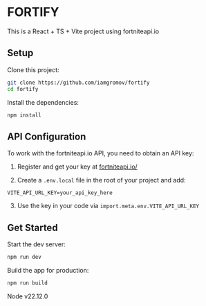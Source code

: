 # FORTIFY

This is a React + TS + Vite project using fortniteapi.io

## Setup

Clone this project:

```bash
git clone https://github.com/iamgromov/fortify
cd fortify
```

Install the dependencies:

```bash
npm install
```

## API Configuration

To work with the fortniteapi.io API, you need to obtain an API key:

1. Register and get your key at [fortniteapi.io/](https://fortniteapi.io/)

2. Create a `.env.local` file in the root of your project and add:

  `VITE_API_URL_KEY=your_api_key_here`

3. Use the key in your code via `import.meta.env.VITE_API_URL_KEY`

## Get Started

Start the dev server:

```bash
npm run dev
```

Build the app for production:

```bash
npm run build
```

Node v22.12.0
